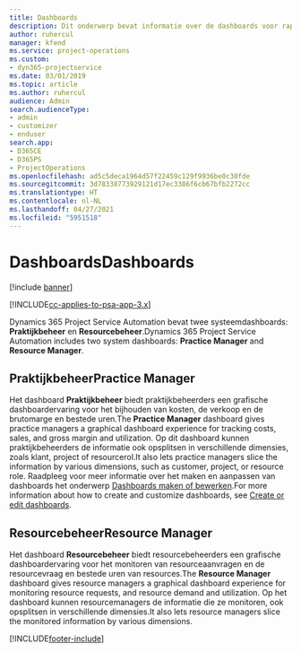 ```yaml
---
title: Dashboards
description: Dit onderwerp bevat informatie over de dashboards voor rapportage die zijn opgenomen in Dynamics 365 Project Service Automation.
author: ruhercul
manager: kfend
ms.service: project-operations
ms.custom:
- dyn365-projectservice
ms.date: 03/01/2019
ms.topic: article
ms.author: ruhercul
audience: Admin
search.audienceType:
- admin
- customizer
- enduser
search.app:
- D365CE
- D365PS
- ProjectOperations
ms.openlocfilehash: ad5c5deca1964d57f22459c129f9936be0c30fde
ms.sourcegitcommit: 3d78338773929121d17ec3386f6cb67bfb2272cc
ms.translationtype: HT
ms.contentlocale: nl-NL
ms.lasthandoff: 04/27/2021
ms.locfileid: "5951518"
---
```

# <a name="dashboards"></a><span data-ttu-id="0551a-103">Dashboards</span><span class="sxs-lookup"><span data-stu-id="0551a-103">Dashboards</span></span>

[!include [banner](../includes/psa-now-project-operations.md)]

[!INCLUDE[cc-applies-to-psa-app-3.x](../includes/cc-applies-to-psa-app-3x.md)]

<span data-ttu-id="0551a-104">Dynamics 365 Project Service Automation bevat twee systeemdashboards: **Praktijkbeheer** en **Resourcebeheer**.</span><span class="sxs-lookup"><span data-stu-id="0551a-104">Dynamics 365 Project Service Automation includes two system dashboards: **Practice Manager** and **Resource Manager**.</span></span>

## <a name="practice-manager"></a><span data-ttu-id="0551a-105">Praktijkbeheer</span><span class="sxs-lookup"><span data-stu-id="0551a-105">Practice Manager</span></span> 

<span data-ttu-id="0551a-106">Het dashboard **Praktijkbeheer** biedt praktijkbeheerders een grafische dashboardervaring voor het bijhouden van kosten, de verkoop en de brutomarge en bestede uren.</span><span class="sxs-lookup"><span data-stu-id="0551a-106">The **Practice Manager** dashboard gives practice managers a graphical dashboard experience for tracking costs, sales, and gross margin and utilization.</span></span> <span data-ttu-id="0551a-107">Op dit dashboard kunnen praktijkbeheerders de informatie ook opsplitsen in verschillende dimensies, zoals klant, project of resourcerol.</span><span class="sxs-lookup"><span data-stu-id="0551a-107">It also lets practice managers slice the information by various dimensions, such as customer, project, or resource role.</span></span> <span data-ttu-id="0551a-108">Raadpleeg voor meer informatie over het maken en aanpassen van dashboards het onderwerp [Dashboards maken of bewerken](/dynamics365/customerengagement/on-premises/customize/create-edit-dashboards).</span><span class="sxs-lookup"><span data-stu-id="0551a-108">For more information about how to create and customize dashboards, see [Create or edit dashboards](/dynamics365/customerengagement/on-premises/customize/create-edit-dashboards).</span></span>

## <a name="resource-manager"></a><span data-ttu-id="0551a-109">Resourcebeheer</span><span class="sxs-lookup"><span data-stu-id="0551a-109">Resource Manager</span></span> 

<span data-ttu-id="0551a-110">Het dashboard **Resourcebeheer** biedt resourcebeheerders een grafische dashboardervaring voor het monitoren van resourceaanvragen en de resourcevraag en bestede uren van resources.</span><span class="sxs-lookup"><span data-stu-id="0551a-110">The **Resource Manager** dashboard gives resource managers a graphical dashboard experience for monitoring resource requests, and resource demand and utilization.</span></span> <span data-ttu-id="0551a-111">Op het dashboard kunnen resourcemanagers de informatie die ze monitoren, ook opsplitsen in verschillende dimensies.</span><span class="sxs-lookup"><span data-stu-id="0551a-111">It also lets resource managers slice the monitored information by various dimensions.</span></span>


[!INCLUDE[footer-include](../includes/footer-banner.md)]